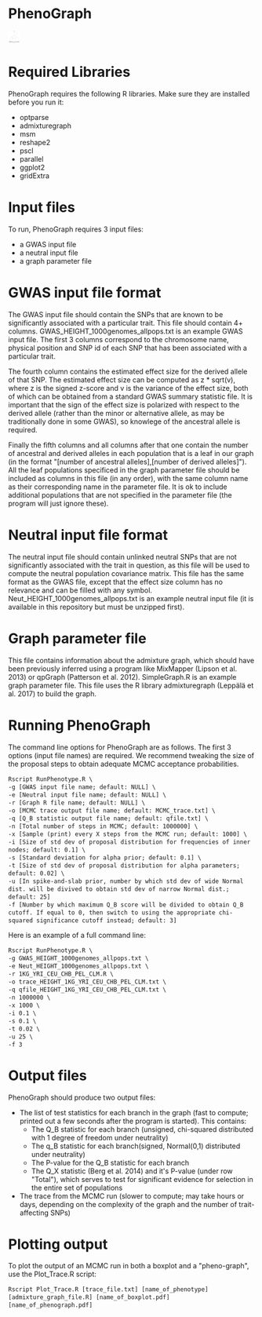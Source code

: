 # PhenoGraph

<img src="https://github.com/FerRacimo/PhenoGraph/blob/master/HEIGHT_1KG_YRI_CEU_CHB_PEL_CLM.png" height="24">

# Required Libraries

PhenoGraph requires the following R libraries. Make sure they are installed before you run it:
- optparse
- admixturegraph
- msm
- reshape2
- pscl
- parallel
- ggplot2
- gridExtra

# Input files

To run, PhenoGraph requires 3 input files:
- a GWAS input file
- a neutral input file
- a graph parameter file

# GWAS input file format

The GWAS input file should contain the SNPs that are known to be significantly associated with a particular trait. This file should contain 4+ columns. GWAS_HEIGHT_1000genomes_allpops.txt is an example GWAS input file. The first 3 columns correspond to the chromosome name, physical position and SNP id of each SNP that has been associated with a particular trait.

The fourth column contains the estimated effect size for the derived allele of that SNP. The estimated effect size can be computed as z * sqrt(v), where z is the signed z-score and v is the variance of the effect size, both of which can be obtained from a standard GWAS summary statistic file. It is important that the sign of the effect size is polarized with respect to the derived allele (rather than the minor or alternative allele, as may be traditionally done in some GWAS), so knowlege of the ancestral allele is required.

Finally the fifth columns and all columns after that one contain the number of ancestral and derived alleles in each population that is a leaf in our graph (in the format "[number of ancestral alleles],[number of derived alleles]"). All the leaf populations specificed in the graph parameter file should be included as columns in this file (in any order), with the same column name as their corresponding name in the parameter file. It is ok to include additional populations that are not specified in the parameter file (the program will just ignore these).

# Neutral input file format

The neutral input file should contain unlinked neutral SNPs that are not significantly associated with the trait in question, as this file will be used to compute the neutral population covariance matrix. This file has the same format as the GWAS file, except that the effect size column has no relevance and can be filled with any symbol. Neut_HEIGHT_1000genomes_allpops.txt is an example neutral input file (it is available in this repository but must be unzipped first).

# Graph parameter file

This file contains information about the admixture graph, which should have been previously inferred using a program like MixMapper (Lipson et al. 2013) or qpGraph (Patterson et al. 2012). SimpleGraph.R is an example graph parameter file. This file uses the R library admixturegraph (Leppälä et al. 2017) to build the graph.

# Running PhenoGraph

The command line options for PhenoGraph are as follows. The first 3 options (input file names) are required. We recommend tweaking the size of the proposal steps to obtain adequate MCMC acceptance probabilities.

    Rscript RunPhenotype.R \
    -g [GWAS input file name; default: NULL] \
    -e [Neutral input file name; default: NULL] \
    -r [Graph R file name; default: NULL] \
    -o [MCMC trace output file name; default: MCMC_trace.txt] \
    -q [Q_B statistic output file name; default: qfile.txt] \
    -n [Total number of steps in MCMC; default: 1000000] \
    -x [Sample (print) every X steps from the MCMC run; default: 1000] \
    -i [Size of std dev of proposal distribution for frequencies of inner nodes; default: 0.1] \
    -s [Standard deviation for alpha prior; default: 0.1] \
    -t [Size of std dev of proposal distribution for alpha parameters; default: 0.02] \
    -u [In spike-and-slab prior, number by which std dev of wide Normal dist. will be divived to obtain std dev of narrow Normal dist.; default: 25]
    -f [Number by which maximum Q_B score will be divided to obtain Q_B cutoff. If equal to 0, then switch to using the appropriate chi-squared significance cutoff instead; default: 3]


Here is an example of a full command line:

    Rscript RunPhenotype.R \
    -g GWAS_HEIGHT_1000genomes_allpops.txt \
    -e Neut_HEIGHT_1000genomes_allpops.txt \
    -r 1KG_YRI_CEU_CHB_PEL_CLM.R \
    -o trace_HEIGHT_1KG_YRI_CEU_CHB_PEL_CLM.txt \
    -q qfile_HEIGHT_1KG_YRI_CEU_CHB_PEL_CLM.txt \
    -n 1000000 \
    -x 1000 \
    -i 0.1 \
    -s 0.1 \
    -t 0.02 \
    -u 25 \
    -f 3


# Output files

PhenoGraph should produce two output files:
- The list of test statistics for each branch in the graph (fast to compute; printed out a few seconds after the program is started). This contains:
    - The Q_B statistic for each branch (unsigned, chi-squared distributed with 1 degree of freedom under neutrality)
    - The q_B statistic for each branch(signed, Normal(0,1) distributed under neutrality)
    - The P-value for the Q_B statistic for each branch
    - The Q_X statistic (Berg et al. 2014) and it's P-value (under row "Total"), which serves to test for significant evidence for selection in the entire set of populations
- The trace from the MCMC run (slower to compute; may take hours or days, depending on the complexity of the graph and the number of trait-affecting SNPs)

# Plotting output

To plot the output of an MCMC run in both a boxplot and a "pheno-graph", use the Plot_Trace.R script:

    Rscript Plot_Trace.R [trace_file.txt] [name_of_phenotype] [admixture_graph_file.R] [name_of_boxplot.pdf] [name_of_phenograph.pdf]
